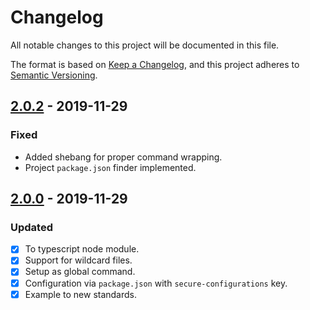 # Changelog
All notable changes to this project will be documented in this file.

The format is based on [Keep a Changelog](https://keepachangelog.com/en/1.0.0/),
and this project adheres to [Semantic Versioning](https://semver.org/spec/v2.0.0.html).

## [2.0.2] - 2019-11-29
### Fixed
- Added shebang for proper command wrapping.
- Project `package.json` finder implemented.

## [2.0.0] - 2019-11-29
### Updated
- [x] To typescript node module. 
- [x] Support for wildcard files.
- [x] Setup as global command.
- [x] Configuration via `package.json` with `secure-configurations` key.
- [x] Example to new standards.

[2.0.2]: https://github.com/voltsonic/secure-configurations/compare/v2.0.0...v2.0.2
[2.0.0]: https://github.com/voltsonic/secure-configurations/releases/tag/v2.0.0
